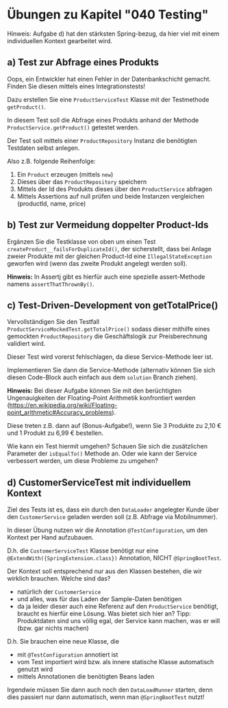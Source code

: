 # Übungen zu Kapitel "040 Testing"

Hinweis: Aufgabe d) hat den stärksten Spring-bezug, da hier viel mit einem individuellen Kontext
gearbeitet wird.

## a) Test zur Abfrage eines Produkts

Oops, ein Entwickler hat einen Fehler in der Datenbankschicht gemacht. Finden Sie diesen mittels
eines Integrationstests!

Dazu erstellen Sie eine `ProductServiceTest` Klasse mit der Testmethode `getProduct()`.

In diesem Test soll die Abfrage eines Produkts anhand der Methode `ProductService.getProduct()`
getestet werden.

Der Test soll mittels einer `ProductRepository` Instanz die benötigten Testdaten selbst anlegen.

Also z.B. folgende Reihenfolge:

1. Ein `Product` erzeugen (mittels `new`)
2. Dieses über das `ProductRepository` speichern
3. Mittels der Id des Produkts dieses über den `ProductService` abfragen
4. Mittels Assertions auf null prüfen und beide Instanzen vergleichen (productId, name, price)

## b) Test zur Vermeidung doppelter Product-Ids

Ergänzen Sie die Testklasse von oben um einen Test `createProduct__failsForDuplicateId()`,
der sicherstellt, dass bei Anlage zweier Produkte mit der gleichen Product-Id
eine `IllegalStateException` geworfen wird (wenn das zweite Produkt angelegt werden soll).

**Hinweis:** In Assertj gibt es hierfür auch eine spezielle assert-Methode
namens `assertThatThrownBy()`.

## c) Test-Driven-Development von getTotalPrice()

Vervollständigen Sie den Testfall `ProductServiceMockedTest.getTotalPrice()`
sodass dieser mithilfe eines gemockten `ProductRepository` die Geschäftslogik zur
Preisberechnung validiert wird.

Dieser Test wird vorerst fehlschlagen, da diese Service-Methode leer ist.

Implementieren Sie dann die Service-Methode (alternativ können Sie sich diesen Code-Block auch
einfach aus dem `solution` Branch ziehen).

**Hinweis:** Bei dieser Aufgabe können Sie mit den berüchtigten Ungenauigkeiten der Floating-Point
Arithmetik konfrontiert
werden (https://en.wikipedia.org/wiki/Floating-point_arithmetic#Accuracy_problems).

Diese treten z.B. dann auf (Bonus-Aufgabe!), wenn Sie 3 Produkte zu 2,10 € und 1 Produkt zu 6,99 €
bestellen.

Wie kann ein Test hiermit umgehen? Schauen Sie sich die zusätzlichen Parameter der `isEqualTo()`
Methode an.
Oder wie kann der Service verbessert werden, um diese Probleme zu umgehen?

## d) CustomerServiceTest mit individuellem Kontext

Ziel des Tests ist es, dass ein durch den `DataLoader` angelegter Kunde über den
`CustomerService` geladen werden soll (z.B. Abfrage via Mobilnummer).

In dieser Übung nutzen wir die Annotation `@TestConfiguration`, um den Kontext per Hand aufzubauen.

D.h. die `CustomerServiceTest` Klasse benötigt nur eine `@ExtendWith({SpringExtension.class})`
Annotation, NICHT `@SpringBootTest`.

Der Kontext soll entsprechend nur aus den Klassen bestehen, die wir wirklich brauchen. Welche sind
das?

* natürlich der `CustomerService`
* und alles, was für das Laden der Sample-Daten benötigen
* da ja leider dieser auch eine Referenz auf den `ProductService` benötigt, braucht es hierfür eine
  Lösung. Was bietet sich hier an? Tipp: Produktdaten sind uns völlig egal, der Service kann machen,
  was er will (bzw. gar nichts machen)

D.h. Sie brauchen eine neue Klasse, die

* mit `@TestConfiguration` annotiert ist
* vom Test importiert wird bzw. als innere statische Klasse automatisch genutzt wird
* mittels Annotationen die benötigten Beans laden

Irgendwie müssen Sie dann auch noch den `DataLoadRunner` starten, denn dies passiert
nur dann automatisch, wenn man `@SpringBootTest` nutzt!